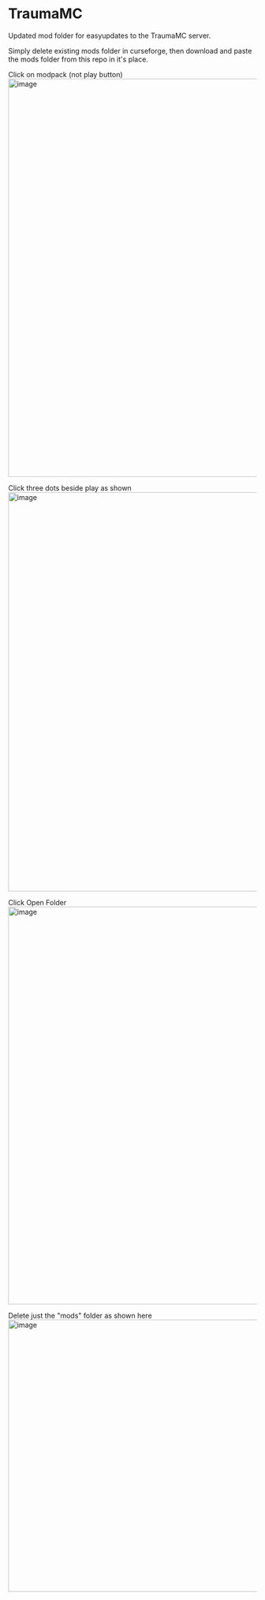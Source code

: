 # TraumaMC
Updated mod folder for easyupdates to the TraumaMC server.

Simply delete existing mods folder in curseforge, then download and paste the mods folder from this repo in it's place. 

Click on modpack (not play button)
<img width="1090" height="808" alt="image" src="https://github.com/user-attachments/assets/73e96ebd-1e48-44b5-bca0-3a370e524b3f" />


Click three dots beside play as shown
<img width="1086" height="810" alt="image" src="https://github.com/user-attachments/assets/af0056ce-9737-4315-babc-ff25b09002b1" />

Click Open Folder
<img width="1093" height="807" alt="image" src="https://github.com/user-attachments/assets/255840a2-98e9-4b0f-be75-78dbfd0c31d2" />

Delete just the "mods" folder as shown here
<img width="1008" height="552" alt="image" src="https://github.com/user-attachments/assets/4fb7492d-0f37-4cd4-9c84-c51909f24c7b" />
